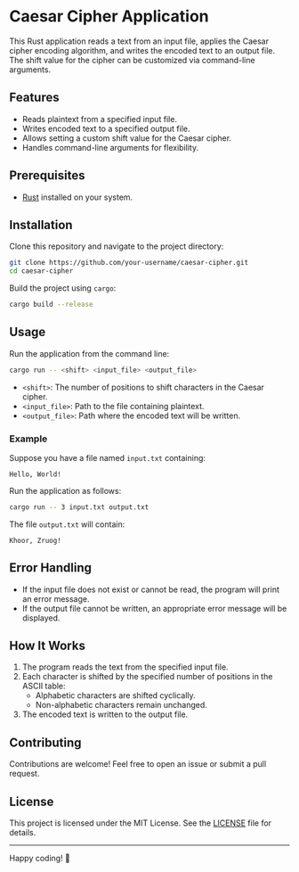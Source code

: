# Caesar Cipher Application

This Rust application reads a text from an input file, applies the Caesar cipher encoding algorithm, and writes the encoded text to an output file. The shift value for the cipher can be customized via command-line arguments.

## Features

- Reads plaintext from a specified input file.
- Writes encoded text to a specified output file.
- Allows setting a custom shift value for the Caesar cipher.
- Handles command-line arguments for flexibility.

## Prerequisites

- [Rust](https://www.rust-lang.org/) installed on your system.

## Installation

Clone this repository and navigate to the project directory:

```bash
git clone https://github.com/your-username/caesar-cipher.git
cd caesar-cipher
```

Build the project using `cargo`:

```bash
cargo build --release
```

## Usage

Run the application from the command line:

```bash
cargo run -- <shift> <input_file> <output_file>
```

- `<shift>`: The number of positions to shift characters in the Caesar cipher.
- `<input_file>`: Path to the file containing plaintext.
- `<output_file>`: Path where the encoded text will be written.

### Example

Suppose you have a file named `input.txt` containing:

```
Hello, World!
```

Run the application as follows:

```bash
cargo run -- 3 input.txt output.txt
```

The file `output.txt` will contain:

```
Khoor, Zruog!
```

## Error Handling

- If the input file does not exist or cannot be read, the program will print an error message.
- If the output file cannot be written, an appropriate error message will be displayed.

## How It Works

1. The program reads the text from the specified input file.
2. Each character is shifted by the specified number of positions in the ASCII table:
   - Alphabetic characters are shifted cyclically.
   - Non-alphabetic characters remain unchanged.
3. The encoded text is written to the output file.

## Contributing

Contributions are welcome! Feel free to open an issue or submit a pull request.

## License

This project is licensed under the MIT License. See the [LICENSE](LICENSE) file for details.

---

Happy coding! 🎉
``` 
